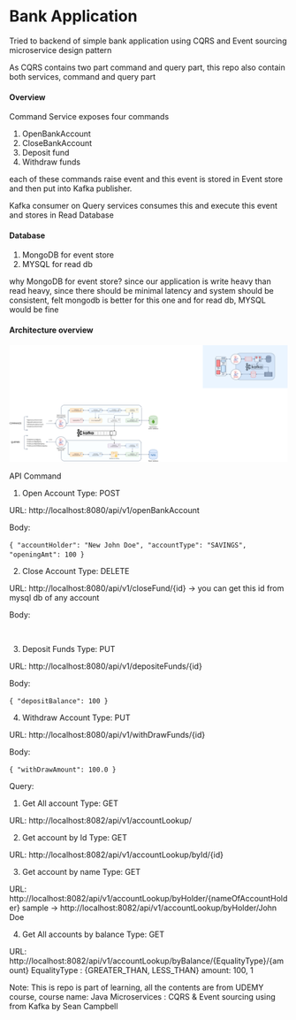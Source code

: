 # Bank Application

Tried to backend of simple bank application using CQRS and Event sourcing microservice design pattern

As CQRS contains two part command and query part, this repo also contain both services, command and query part

#### Overview
Command Service exposes four commands
1. OpenBankAccount
2. CloseBankAccount
3. Deposit fund
4. Withdraw funds

each of these commands raise event and this event is stored in Event store and then put into Kafka publisher.

Kafka consumer on Query services consumes this and execute this event and stores in Read Database

#### Database
1. MongoDB for event store
2. MYSQL for read db

why MongoDB for event store? since our application is write heavy than read heavy, since there should be minimal latency and system should be consistent, felt mongodb is better for this one
and for read db, MYSQL would be fine

#### Architecture overview

![alt text](Architecture+Overview.drawio.png)


API
Command
1. Open Account
Type: POST

URL: http://localhost:8080/api/v1/openBankAccount

Body:

``
   {
   "accountHolder": "New John Doe",
   "accountType": "SAVINGS",
   "openingAmt": 100
   }
``

2. Close Account
   Type: DELETE

URL: http://localhost:8080/api/v1/closeFund/{id} -> you can get this id from mysql db of any account

Body:

``
``

3. Deposit Funds
   Type: PUT

URL: http://localhost:8080/api/v1/depositeFunds/{id}

Body:

``
{
"depositBalance": 100
}
``

4. Withdraw Account
   Type: PUT

URL: http://localhost:8080/api/v1/withDrawFunds/{id}

Body:

``
{
"withDrawAmount": 100.0
}
``

Query:
1. Get All account
   Type: GET

URL: http://localhost:8082/api/v1/accountLookup/

2. Get account by Id
   Type: GET

URL: http://localhost:8082/api/v1/accountLookup/byId/{id}

3. Get account by name
   Type: GET

URL: http://localhost:8082/api/v1/accountLookup/byHolder/{nameOfAccountHolder}
sample -> http://localhost:8082/api/v1/accountLookup/byHolder/John Doe

4. Get All accounts by balance
   Type: GET

URL: http://localhost:8082/api/v1/accountLookup/byBalance/{EqualityType}/{amount}
EqualityType : {GREATER_THAN, LESS_THAN}
amount: 100, 1


Note: This is repo is part of learning, all the contents are from UDEMY course, course name: Java Microservices : CQRS & Event sourcing using from Kafka by Sean Campbell
